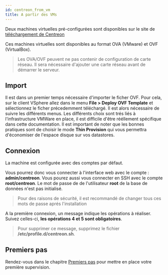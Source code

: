 ```yaml
---
id: centreon_from_vm
title: A partir des VMs
---
```


Deux machines virtuelles pré-configurées sont disponibles sur le site de
[téléchargement de Centreon](https://download.centreon.com)

Ces machines virtuelles sont disponibles au format OVA (VMware) et OVF (VirtualBox).

> Les OVA/OVF peuvent ne pas contenir de configuration de carte réseau. Il sera nécessaire d'ajouter une carte réseau
avant de démarrer le serveur.

## Import

Il est dans un premier temps nécessaire d'importer le ficher OVF. Pour cela, sur le client VSphere allez dans le menu
**File > Deploy OVF Template** et sélectionnez le ficher précedemment téléchargé.
Il est alors nécessaire de suivre les différents menus. Les différents choix sont trés liés à l'infrastructure VMWare
en place, il est difficile d'être rééllement spécifique dans cette documentation.
Il est important de noter que les bonnes pratiques sont de choisir le mode **Thin Provision** qui vous permettra
d'économiser de l'espace disque sur vos datastores.

## Connexion

La machine est configurée avec des comptes par défaut.

Vous pourrez donc vous connecter à l'interface web avec le compte : **admin/centreon**.
Vous pourez aussi vous connecter en SSH avec le compte **root/centreon**.
Le mot de passe de de l'utilisateur **root** de la base de données n'est pas initialisé.

> Pour des raisons de sécurité, il est recommandé de changer tous ces mots de passe aprés l'installation

A la première connexion, un message indique les opérations à réaliser. Suivez celles-ci, **les opérations 4 et 5 sont
obligatoires**.

> Pour supprimer ce message, supprimez le fichier **/etc/profile.d/centreon.sh**.

## Premiers pas

Rendez-vous dans le chapitre [Premiers pas](../tutorials/tutorials) pour mettre en place votre première supervision.
